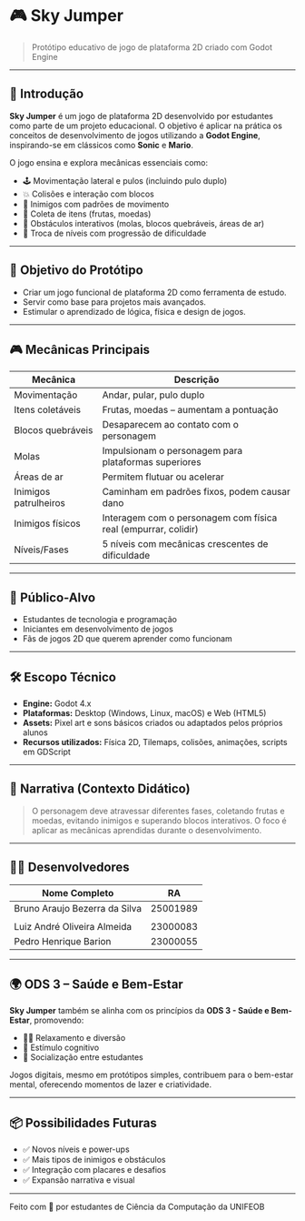 # 🎮 Sky Jumper

> Protótipo educativo de jogo de plataforma 2D criado com Godot Engine

---

## 📌 Introdução

**Sky Jumper** é um jogo de plataforma 2D desenvolvido por estudantes como parte de um projeto educacional. O objetivo é aplicar na prática os conceitos de desenvolvimento de jogos utilizando a **Godot Engine**, inspirando-se em clássicos como **Sonic** e **Mario**.

O jogo ensina e explora mecânicas essenciais como:

- 🕹️ Movimentação lateral e pulos (incluindo pulo duplo)
- 💥 Colisões e interação com blocos
- 🧠 Inimigos com padrões de movimento
- 🍎 Coleta de itens (frutas, moedas)
- 🧱 Obstáculos interativos (molas, blocos quebráveis, áreas de ar)
- 🔄 Troca de níveis com progressão de dificuldade

---

## 🎯 Objetivo do Protótipo

- Criar um jogo funcional de plataforma 2D como ferramenta de estudo.
- Servir como base para projetos mais avançados.
- Estimular o aprendizado de lógica, física e design de jogos.

---

## 🎮 Mecânicas Principais

| Mecânica              | Descrição                                                      |
| --------------------- | -------------------------------------------------------------- |
| Movimentação          | Andar, pular, pulo duplo                                       |
| Itens coletáveis      | Frutas, moedas – aumentam a pontuação                          |
| Blocos quebráveis     | Desaparecem ao contato com o personagem                        |
| Molas                 | Impulsionam o personagem para plataformas superiores           |
| Áreas de ar           | Permitem flutuar ou acelerar                                   |
| Inimigos patrulheiros | Caminham em padrões fixos, podem causar dano                   |
| Inimigos físicos      | Interagem com o personagem com física real (empurrar, colidir) |
| Níveis/Fases          | 5 níveis com mecânicas crescentes de dificuldade               |

---

## 🧠 Público-Alvo

- Estudantes de tecnologia e programação
- Iniciantes em desenvolvimento de jogos
- Fãs de jogos 2D que querem aprender como funcionam

---

## 🛠️ Escopo Técnico

- **Engine:** Godot 4.x
- **Plataformas:** Desktop (Windows, Linux, macOS) e Web (HTML5)
- **Assets:** Pixel art e sons básicos criados ou adaptados pelos próprios alunos
- **Recursos utilizados:** Física 2D, Tilemaps, colisões, animações, scripts em GDScript

---

## 📖 Narrativa (Contexto Didático)

> O personagem deve atravessar diferentes fases, coletando frutas e moedas, evitando inimigos e superando blocos interativos. O foco é aplicar as mecânicas aprendidas durante o desenvolvimento.

---

## 🧑‍💻 Desenvolvedores

| Nome Completo                 | RA       |
| ----------------------------- | -------- |
| Bruno Araujo Bezerra da Silva | 25001989 |
|                               |          |
| Luiz André Oliveira Almeida   | 23000083 |
| Pedro Henrique Barion         | 23000055 |

---

## 🌍 ODS 3 – Saúde e Bem-Estar

**Sky Jumper** também se alinha com os princípios da **ODS 3 - Saúde e Bem-Estar**, promovendo:

- 🧘‍♂️ Relaxamento e diversão
- 🧠 Estímulo cognitivo
- 🤝 Socialização entre estudantes

Jogos digitais, mesmo em protótipos simples, contribuem para o bem-estar mental, oferecendo momentos de lazer e criatividade.

---

## 📦 Possibilidades Futuras

- ✅ Novos níveis e power-ups
- ✅ Mais tipos de inimigos e obstáculos
- ✅ Integração com placares e desafios
- ✅ Expansão narrativa e visual

---

Feito com 💙 por estudantes de Ciência da Computação da UNIFEOB
